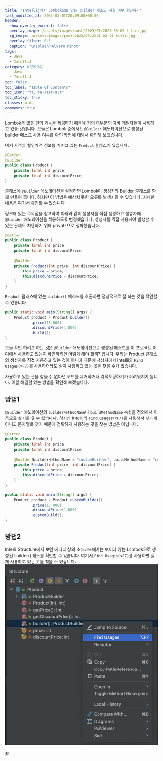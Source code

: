 ```yaml
---
title: "Intellij에서 Lombok으로 만든 builder 메소드 사용 여부 확인하기"
last_modified_at: 2023-03-05T20:09:00+00:00
header:
  show_overlay_excerpt: false
  overlay_image: /assets/images/post/2023/03/2023-03-05-title.jpg
  og_image: /assets/images/post/2023/03/2023-03-05-title.jpg
  overlay_filter: 0.6
  caption: "Unsplash의Alvaro Pinot"
tags:
  - Java
  - IntelliJ
category: #카테고리
  - Java
  - IntelliJ
toc: false
toc_label: "Table Of Contents"
toc_icon: "fal fa-list-alt"
toc_sticky: true
classes: wide
comments: true
---
```


Lombok은 많은 편의 기능을 제공하기 때문에 거의 대부분의 자바 개발자들이 사용하고 있을 것입니다.
오늘은 Lombok 중에서도 `@Builder` 애노테이션으로 생성된 builder 메소드 사용 여부를 확인 방법에 대해서 확인해 보겠습니다.

여기 가격과 할인가격 정보를 가지고 있는 `Product` 클래스가 있습니다.
```java
@Getter
@Builder
public class Product {
    private final int price;
    private final int discountPrice;
}
```

클래스에 `@Builder` 애노테이션을 설정하면 Lombok이 생성자와 Builder 클래스를 함께 만들어 줍니다.
하지만 이 방법은 예상치 못한 오류를 발생시킬 수 있습니다. 자세한 내용은 [여기](https://kwonnam.pe.kr/wiki/java/lombok/pitfall)서 확인할 수 있습니다.

링크에 있는 주의점을 참고하여 
아래와 같이 생성자를 직접 생성하고 생성자에 `@Builder` 애노테이션을 적용하도록 변경했습니다.
생성자를 직접 사용하여 발생할 수 있는 문제도 차단하기 위해 private으로 정의했습니다.
```java
@Getter
public class Product {
    private final int price;
    private final int discountPrice;

    @Builder
    private Product(int price, int discountPrice) {
        this.price = price;
        this.discountPrice = discountPrice;
    }
}
```

`Product` 클래스에 있는 `builder()` 메소드를 호출하면 정상적으로 잘 되는 것을 확인할 수 있습니다.
```java
public static void main(String[] args) {
    Product product = Product.builder()
            .price(10_000)
            .discountPrice(1_000)
            .build();
}
```

오늘 확인 하려고 하는 것은 `@Builder` 애노테이션으로 생성된 메소드를 이 프로젝트 어디에서 사용하고 있는지 
확인하려면 어떻게 해야 할까? 입니다. 우리는 Product 클래스의 생성자를 직접 사용하고 있는 것이 아니기 때문에
생성자에서 Intellij의 `Find Usages(⌥F7)`를 사용하더라도 실제 사용하고 있는 곳을 찾을 수가 없습니다.

사용하고 있는 곳을 찾을 수 없다면 코드를 제거하거나 리팩토링하기가 어려워지게 됩니다.
이걸 해결할 있는 방법을 확인해 보겠습니다.

## 방법1
`@Builder` 애노테이션의 `builderMethodName`나  `buildMethodName` 속성을 정의해서 이름으로 찾기를 할 수 있습니다.
하지만 Intellij의 `Find Usages(⌥F7)`를 사용해서 찾는게 아니고 문자열로 찾기 때문에 정확하게 사용하는 곳을 찾는 방법은 아닙니다.

```java
@Getter
public class Product {
    private final int price;
    private final int discountPrice;

    @Builder(builderMethodName = "customBuilder", buildMethodName = "customBuild")
    private Product(int price, int discountPrice) {
        this.price = price;
        this.discountPrice = discountPrice;
    }
}
```
```java
public static void main(String[] args) {
    Product product = Product.customBuilder()
            .price(10_000)
            .discountPrice(1_000)
            .customBuild();
}
```
## 방법2
Intellij Structure에서 보면 에디터 창의 소스코드에서는 보이지 않는 Lombok으로 생성된 builder() 메소를 확인할 수 있습니다.
여기서 `Find Usages(⌥F7)`를 사용하면 실제 사용하고 있는 곳을 찾을 수 있습니다.
![Find Usages](https://raw.githubusercontent.com/kapentaz/kapentaz.github.io/master/assets/images/post/2023/03/2023-03-05-structure.png)

끝




